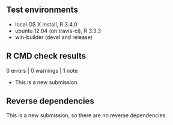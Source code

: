 ## Test environments
* local OS X install, R 3.4.0
* ubuntu 12.04 (on travis-ci), R 3.3.3
* win-builder (devel and release)

## R CMD check results

0 errors | 0 warnings | 1 note

* This is a new submission.

## Reverse dependencies

This is a new submission, so there are no reverse dependencies.
